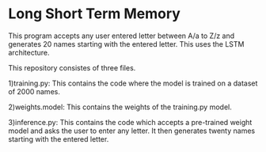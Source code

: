 # Long Short Term Memory

This program accepts any user entered letter between A/a to Z/z and generates 20 names starting with the entered letter. This uses the LSTM architecture.

This repository consistes of three files. 

1)training.py: This contains the code where the model is trained on a dataset of 2000 names.

2)weights.model: This contains the weights of the training.py model.

3)inference.py: This contains the code which accepts a pre-trained weight model and asks the user to enter any letter. It then generates twenty names starting with the entered letter.

